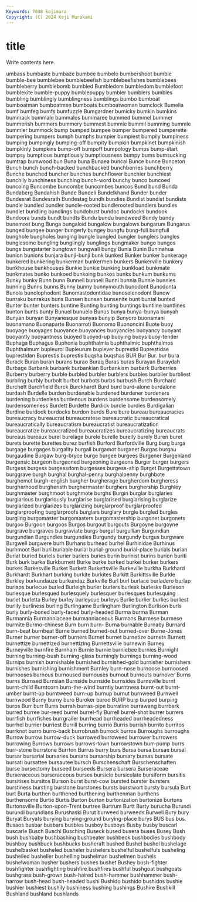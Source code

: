 ```yaml
---
Keywords: 7838 kojimura
Copyright: (C) 2024 Koji Murakami
---
```


# title

Write contents here.



umbass bumbaste bumbaze bumbee bumbelo
bumbershoot bumble bumble-bee bumblebee bumblebeefish bumblebeefishes bumblebees bumbleberry bumblebomb bumbled
Bumbledom bumbledom bumblefoot bumblekite bumble-puppy bumblepuppy bumbler bumblers bumbles bumbling
bumblingly bumblingness bumblings bumbo bumboat bumboatman bumboatmen bumboats bumboatwoman bumclock
Bumelia bumf bumfeg bumfs bumfuzzle Bumgardner bumicky bumkin bumkins bummack
bummalo bummalos bummaree bummed bummel bummer bummerish bummers bummery bummest
bummie bummil bumming bummle bummler bummock bump bumped bumpee bumper
bumpered bumperette bumpering bumpers bumph bumphs bumpier bumpiest bumpily bumpiness
bumping bumpingly bumping-off bumpity bumpkin bumpkinet bumpkinish bumpkinly bumpkins bump-off
bumpoff bumpology bumps bump-start bumpsy bumptious bumptiously bumptiousness bumpy bums
bumsucking bumtrap bumwood bun Buna buna Bunaea buncal Bunce bunce
Bunceton Bunch bunch bunch-backed bunchbacked bunchberries bunchberry Bunche bunched buncher
bunches bunchflower bunchier bunchiest bunchily bunchiness bunching bunch-word bunchy bunco
buncoed buncoing Buncombe buncombe buncombes buncos Bund bund Bunda Bundaberg
Bundahish Bunde Bundeli Bundelkhand Bunder bunder Bundesrat Bundesrath Bundestag bundh
bundies Bundist bundist bundists bundle bundled bundler bundle-rooted bundlerooted bundlers
bundles bundlet bundling bundlings bundobust bundoc bundocks bundook Bundoora bunds
bundt bundts Bundu bundu bundweed Bundy bundy bunemost bung Bunga
bungaloid bungalow bungalows bungarum Bungarus bunged bungee bunger bungerly bungey
bungfu bung-full bungfull bunghole bungholes bunging bungle bungled bungler bunglers
bungles bunglesome bungling bunglingly bunglings bungmaker bungo bungos bungs bungstarter
bungtown bungwall bungy Bunia Bunin Buninahua bunion bunions bunjara bunji-bunji
bunk bunked Bunker bunker bunkerage bunkered bunkering bunkerman bunkermen bunkers
Bunkerville bunkery bunkhouse bunkhouses Bunkie bunkie bunking bunkload bunkmate bunkmates
bunko bunkoed bunkoing bunkos bunks bunkum bunkums Bunky bunky Bunn
bunn Bunnell bunnell Bunni bunnia Bunnie bunnies bunning Bunns bunns
Bunny bunny bunnymouth bunodont Bunodonta Bunola bunolophodont Bunomastodontidae bunoselenodont Bunow
bunraku bunrakus buns Bunsen bunsen bunsenite bunt buntal bunted Bunter
bunter bunters buntine Bunting bunting buntings buntline buntlines bunton bunts
bunty Bunuel bunuelo Bunus bunya bunya-bunya bunyah Bunyan bunyan Bunyanesque
bunyas bunyip Bunyoro buonamani buonamano Buonaparte Buonarroti Buonomo Buononcini Buote
buoy buoyage buoyages buoyance buoyances buoyancies buoyancy buoyant buoyantly buoyantness
buoyed buoyed-up buoying buoys buoy-tender Buphaga Buphagus Buphonia buphthalmia buphthalmic
buphthalmos Buphthalmum bupleurol Bupleurum buplever buprestid Buprestidae buprestidan Buprestis buprestis
buqsha buqshas BUR Bur Bur. bur bura Burack Buran buran
burans burao Buraq Buras buras Burayan Buraydah Burbage Burbank burbank
burbankian Burbankism burbark Burberries Burberry burberry burble burbled burbler burblers
burbles burblier burbliest burbling burbly burbolt burbot burbots burbs burbush
Burch Burchard Burchett Burchfield Burck Burckhardt Burd burd burd-alone burdalone
burdash Burdelle burden burdenable burdened burdener burdeners burdening burdenless burdenous
burdens burdensome burdensomely burdensomeness Burdett Burdette Burdick burdie burdies Burdigalian
Burdine burdock burdocks burdon burds Bure bure bureau bureaucracies bureaucracy
bureaucrat bureaucratese bureaucratic bureaucratical bureaucratically bureaucratism bureaucratist bureaucratization bureaucratize bureaucratized
bureaucratizes bureaucratizing bureaucrats bureaus bureaux burel burelage burele burelle burelly
burely Buren buret burets burette burettes burez burfish Burford Burfordville
Burg burg burga burgage burgages burgality burgall burgamot burganet Burgas
burgau burgaudine Burgaw burg-bryce burge burgee burgees Burgener Burgenland burgensic
burgeon burgeoned burgeoning burgeons Burger burger burgers Burgess burgess burgessdom
burgesses burgess-ship Burget Burgettstown burggrave burgh burghal burghal-penny burghalpenny burghbote
burghemot burgh-english burgher burgherage burgherdom burgheress burgherhood burgheristh burghermaster burghers
burghership Burghley burghmaster burghmoot burghmote burghs Burgin burglar burglaries burglarious
burglariously burglarise burglarised burglarising burglarize burglarized burglarizes burglarizing burglarproof burglarproofed
burglarproofing burglarproofs burglars burglary burgle burgled burgles burgling burgomaster burgomasters
burgomastership burgonet burgonets burgoo Burgoon burgoos Burgos burgout burgouts Burgoyne
burgoyne burgrave burgraves burgraviate burgs burgul burgullian Burgundian burgundian Burgundies
burgundies Burgundy burgundy burgus burgware Burgwell burgwere burh Burhans burhead
burhel Burhinidae Burhinus burhmoot Buri buri buriable burial burial-ground burial-place
burials burian Buriat buried buriels burier buriers buries burin burinist
burins burion buriti Burk burk burka Burkburnett Burke burke burked
burkei burker burkers burkes Burkesville Burket Burkett Burkettsville Burkeville burkha
Burkhard Burkhardt Burkhart burking burkite burkites Burkitt Burkittsville Burkle Burkley
burkundauze burkundaz Burkville Burl burl burlace burladero burlap burlaps burlecue
burled Burleigh burler burlers burlesk burlesks Burleson burlesque burlesqued burlesquely
burlesquer burlesques burlesquing burlet burletta Burley burley burleycue burleys Burlie
burlier burlies burliest burlily burliness burling Burlingame Burlingham Burlington Burlison
burls burly burly-boned burly-faced burly-headed Burma burma Burman Burmannia Burmanniaceae
burmanniaceous Burmans Burmese burmese burmite Burmo-chinese Burn burn burn- Burna
burnable Burnaby Burnard burn-beat burnbeat Burne burned burned-out burned-over Burne-Jones
Burner burner burner-off burners Burnet burnet burnetize burnets Burnett burnettize
burnettized burnettizing Burnettsville burnewin Burney Burneyville burnfire Burnham Burnie burnie
burniebee burnies Burnight burning burning-bush burning-glass burningly burnings burning-wood Burnips
burnish burnishable burnished burnished-gold burnisher burnishers burnishes burnishing burnishment Burnley
burn-nose burnoose burnoosed burnooses burnous burnoused burnouses burnout burnouts burnover
Burns burns Burnsed Burnsian Burnside burnside burnsides Burnsville burnt burnt-child
Burntcorn burn-the-wind burntly burntness burnt-out burnt-umber burnt-up burntweed burn-up burnup
burnut burnweed Burnwell burnwood Burny burny buro Buroker buroo BURP
burp burped burping burps Burr burr Burra burrah burras-pipe burratine
burrawang burrbark burred burree bur-reed burrel burrel-fly Burrell burrel-shot burrer
burrers burrfish burrfishes burrgrailer burrhead burrheaded burrheadedness burrhel burrier burriest
Burrill burring burrio Burris burrish burrito burritos burrknot burro burro-back
burrobrush burrock burros Burroughs burroughs Burrow burrow burrow-duck burrowed burroweed
burrower burrowers burrowing Burrows burrows burrows-town burrowstown burr-pump burrs burr-stone
burrstone Burrton Burrus burry burs Bursa bursa bursae bursal bursar
bursarial bursaries bursars bursarship bursary bursas bursate bursati bursattee bursautee
bursch Burschenschaft Burschenschaften burse bursectomy burseed burseeds Bursera bursera Burseraceae
Burseraceous burseraceous burses bursicle bursiculate bursiform bursitis bursitises bursitos Burson
burst burst-cow bursted burster bursters burstiness bursting burstone burstones bursts
burstwort bursty bursula Burt burt Burta burthen burthened burthening burthenman
burthens burthensome Burtie Burtis Burton burton burtonization burtonize burtons Burtonsville
Burton-upon-Trent burtree Burtrum Burtt Burty burucha Burundi burundi burundians Burushaski
Burut burweed burweeds Burwell Bury bury Buryat Buryats burying burying-ground
burying-place burys BUS bus bus. Busaos busbar busbars busbies busboy
busboys Busby busby buscarl buscarle Busch Buschi Busching Buseck bused
busera buses Busey Bush bush bushbaby bushbashing bushbeater bushbeck bushbodies
bushbody bushboy bushbuck bushbucks bushcraft bushed Bushel bushel bushelage bushelbasket
busheled busheler bushelers bushelful bushelfuls busheling bushelled busheller bushelling bushelman
bushelmen bushels bushelwoman busher bushers bushes bushet Bushey bush-fighter bushfighter
bushfighting bushfire bushfires bushful bushgoat bushgoats bushgrass bush-grown bush-haired bush-hammer
bushhammer bush-harrow bush-head bush-headed bushi Bushido bushido bushidos bushie bushier
bushiest bushily bushiness bushing bushings Bushire Bushkill Bushland bushland bushlands

